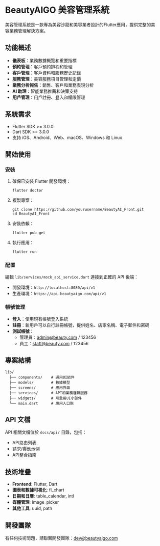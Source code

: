 # BeautyAIGO 美容管理系統

美容管理系統是一款專為美容沙龍和美容業者設計的Flutter應用，提供完整的美容業務管理解決方案。

## 功能概述

- **儀表板**：業務數據概覽和重要指標
- **預約管理**：客戶預約排程和管理
- **客戶管理**：客戶資料和服務歷史記錄
- **服務管理**：美容服務項目管理和定價
- **業務分析報告**：銷售、客戶和業務表現分析
- **AI 助理**：智能業務推薦和決策支持
- **用戶管理**：用戶註冊、登入和權限管理

## 系統需求

- Flutter SDK >= 3.0.0
- Dart SDK >= 3.0.0
- 支持 iOS、Android、Web、macOS、Windows 和 Linux

## 開始使用

### 安裝

1. 確保已安裝 Flutter 開發環境：
   ```
   flutter doctor
   ```

2. 複製專案：
   ```
   git clone https://github.com/yourusername/BeautyAI_Front.git
   cd BeautyAI_Front
   ```

3. 安裝依賴：
   ```
   flutter pub get
   ```

4. 執行應用：
   ```
   flutter run
   ```

### 配置

編輯 `lib/services/mock_api_service.dart` 連接到正確的 API 後端：

- 開發環境：`http://localhost:8080/api/v1`
- 生產環境：`https://api.beautyaigo.com/api/v1`

### 帳號管理

- **登入**：使用現有帳號登入系統
- **註冊**：新用戶可以自行註冊帳號，提供姓名、店家名稱、電子郵件和密碼
- **測試帳號**：
  - 管理員：admin@beauty.com / 123456
  - 員工：staff@beauty.com / 123456

## 專案結構

```
lib/
  ├── components/    # 通用UI組件
  ├── models/        # 數據模型
  ├── screens/       # 應用界面
  ├── services/      # API和業務邏輯服務
  ├── widgets/       # 可重用UI小部件
  └── main.dart      # 應用入口點
```

## API 文檔

API 相關文檔位於 `docs/api/` 目錄，包括：
- API路由列表
- 請求/響應示例
- API整合指南

## 技術堆疊

- **Frontend**: Flutter, Dart
- **圖表和數據可視化**: fl_chart
- **日期和日曆**: table_calendar, intl
- **媒體管理**: image_picker
- **其他工具**: uuid, path

## 開發團隊

有任何技術問題，請聯繫開發團隊：dev@beautyaigo.com
